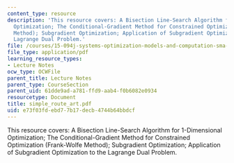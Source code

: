 ```yaml
---
content_type: resource
description: 'This resource covers: A Bisection Line-Search Algorithm for 1-Dimensional
  Optimization; The Conditional-Gradient Method for Constrained Optimization (Frank-Wolfe
  Method); Subgradient Optimization; Application of Subgradient Optimization to the
  Lagrange Dual Problem.'
file: /courses/15-094j-systems-optimization-models-and-computation-sma-5223-spring-2004/e73f03fdebd77b17decb4744b64bbdcf_simple_route_art.pdf
file_type: application/pdf
learning_resource_types:
- Lecture Notes
ocw_type: OCWFile
parent_title: Lecture Notes
parent_type: CourseSection
parent_uid: 61dde9ad-a781-ffd9-aab4-f0b6082e0934
resourcetype: Document
title: simple_route_art.pdf
uid: e73f03fd-ebd7-7b17-decb-4744b64bbdcf
---
```

This resource covers: A Bisection Line-Search Algorithm for 1-Dimensional Optimization; The Conditional-Gradient Method for Constrained Optimization (Frank-Wolfe Method); Subgradient Optimization; Application of Subgradient Optimization to the Lagrange Dual Problem.

